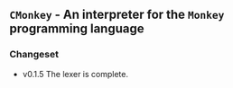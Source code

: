 ## `CMonkey` - An interpreter for the `Monkey` programming language

### Changeset
* v0.1.5 The lexer is complete.

